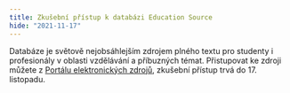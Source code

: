 ```yaml
---
title: Zkušební přístup k databázi Education Source
hide: "2021-11-17"
---
```

Databáze je světově nejobsáhlejším zdrojem plného textu pro studenty i profesionály v oblasti vzdělávání a příbuzných témat.
Přistupovat ke zdroji můžete z [Portálu elektronických
zdrojů](https://ezdroje.cuni.cz/prehled/zdroj.php?lang=cs&amp;id=865), zkušební
přístup trvá do 17. listopadu.
